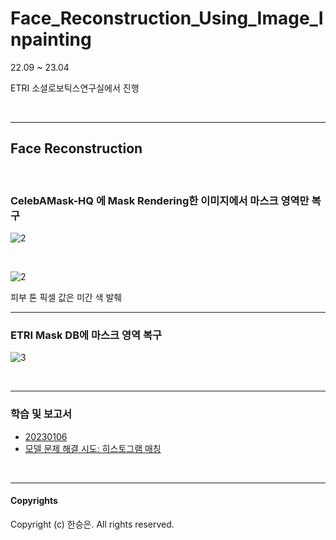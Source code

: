 # Face_Reconstruction_Using_Image_Inpainting

22.09 ~ 23.04 

ETRI 소셜로보틱스연구실에서 진행

<br>
<hr>

## Face Reconstruction

<br>

### CelebAMask-HQ 에 Mask Rendering한 이미지에서 마스크 영역만 복구

![2](https://github.com/Seungeun-Han/Face_Reconstruction_Using_Image_Inpainting/assets/101082685/c76e523e-8e04-466f-bfcb-18fca8b553a2)


<br>

![2](https://github.com/Seungeun-Han/Face_Reconstruction_Using_Image_Inpainting/assets/101082685/0b28faaa-4f33-4186-a27f-8eb9d029a8d2)

피부 톤 픽셀 값은 미간 색 발췌

<hr>

### ETRI Mask DB에 마스크 영역 복구

![3](https://github.com/Seungeun-Han/Face_Reconstruction_Using_Image_Inpainting/assets/101082685/c4ec9457-6a2f-40ac-a37f-5749afb9f91a)


<br>
<hr>

### 학습 및 보고서

- [20230106](https://github.com/Seungeun-Han/Face_Reconstruction_Using_Image_Inpainting/blob/main/20230106%20-%20Image%20Inpainting%20%ED%98%84%EC%9E%A5%EC%97%B0%EA%B5%AC%20%EB%B3%B4%EA%B3%A0%EC%84%9C.pdf)
- [모델 문제 해결 시도: 히스토그램 매칭](https://github.com/Seungeun-Han/histogram_matching)

<br>
<hr>

#### Copyrights
Copyright (c) 한승은. All rights reserved.
